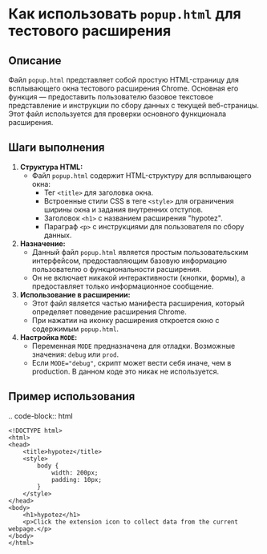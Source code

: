 Как использовать `popup.html` для тестового расширения
=========================================================================================

Описание
-------------------------
Файл `popup.html` представляет собой простую HTML-страницу для всплывающего окна тестового расширения Chrome. Основная его функция — предоставить пользователю базовое текстовое представление и инструкции по сбору данных с текущей веб-страницы. Этот файл используется для проверки основного функционала расширения.

Шаги выполнения
-------------------------
1.  **Структура HTML:**
    -   Файл `popup.html` содержит HTML-структуру для всплывающего окна:
        -   Тег `<title>` для заголовка окна.
        -   Встроенные стили CSS в теге `<style>` для ограничения ширины окна и задания внутренних отступов.
        -   Заголовок `<h1>` с названием расширения "hypotez".
        -  Параграф `<p>` с инструкциями для пользователя по сбору данных.
2.  **Назначение:**
    - Данный файл `popup.html` является простым пользовательским интерфейсом, предоставляющим базовую информацию пользователю о функциональности расширения.
    -   Он не включает никакой интерактивности (кнопки, формы), а предоставляет только информационное сообщение.
3.  **Использование в расширении:**
    -  Этот файл является частью манифеста расширения, который определяет поведение расширения Chrome.
    -  При нажатии на иконку расширения откроется окно с содержимым `popup.html`.
4. **Настройка `MODE`:**
    -   Переменная `MODE` предназначена для отладки. Возможные значения: `debug` или `prod`.
    -   Если `MODE="debug"`, скрипт может вести себя иначе, чем в production. В данном коде это никак не используется.

Пример использования
-------------------------
.. code-block:: html

    <!DOCTYPE html>
    <html>
    <head>
        <title>hypotez</title>
        <style>
            body {
                width: 200px;
                padding: 10px;
            }
        </style>
    </head>
    <body>
        <h1>hypotez</h1>
        <p>Click the extension icon to collect data from the current webpage.</p>
    </body>
    </html>
```